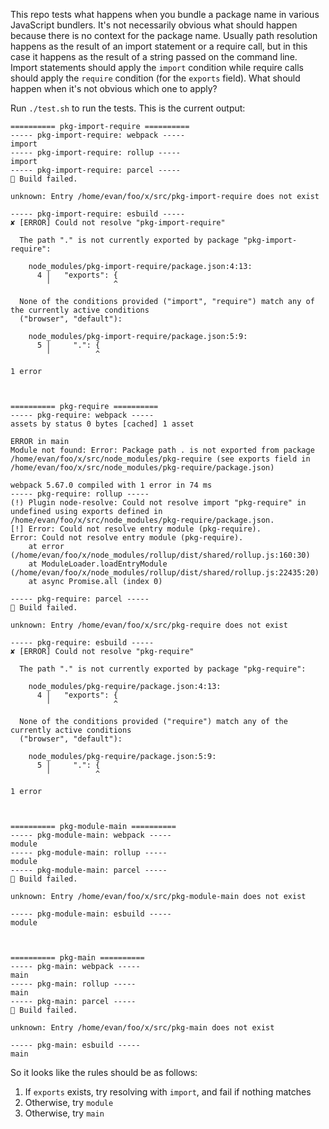 This repo tests what happens when you bundle a package name in various JavaScript bundlers. It's not necessarily obvious what should happen because there is no context for the package name. Usually path resolution happens as the result of an import statement or a require call, but in this case it happens as the result of a string passed on the command line. Import statements should apply the `import` condition while require calls should apply the `require` condition (for the `exports` field). What should happen when it's not obvious which one to apply?

Run `./test.sh` to run the tests. This is the current output:

```
========== pkg-import-require ==========
----- pkg-import-require: webpack -----
import
----- pkg-import-require: rollup -----
import
----- pkg-import-require: parcel -----
🚨 Build failed.

unknown: Entry /home/evan/foo/x/src/pkg-import-require does not exist

----- pkg-import-require: esbuild -----
✘ [ERROR] Could not resolve "pkg-import-require"

  The path "." is not currently exported by package "pkg-import-require":

    node_modules/pkg-import-require/package.json:4:13:
      4 │   "exports": {
        ╵              ^

  None of the conditions provided ("import", "require") match any of the currently active conditions
  ("browser", "default"):

    node_modules/pkg-import-require/package.json:5:9:
      5 │     ".": {
        ╵          ^

1 error



========== pkg-require ==========
----- pkg-require: webpack -----
assets by status 0 bytes [cached] 1 asset

ERROR in main
Module not found: Error: Package path . is not exported from package /home/evan/foo/x/src/node_modules/pkg-require (see exports field in /home/evan/foo/x/src/node_modules/pkg-require/package.json)

webpack 5.67.0 compiled with 1 error in 74 ms
----- pkg-require: rollup -----
(!) Plugin node-resolve: Could not resolve import "pkg-require" in undefined using exports defined in /home/evan/foo/x/src/node_modules/pkg-require/package.json.
[!] Error: Could not resolve entry module (pkg-require).
Error: Could not resolve entry module (pkg-require).
    at error (/home/evan/foo/x/node_modules/rollup/dist/shared/rollup.js:160:30)
    at ModuleLoader.loadEntryModule (/home/evan/foo/x/node_modules/rollup/dist/shared/rollup.js:22435:20)
    at async Promise.all (index 0)

----- pkg-require: parcel -----
🚨 Build failed.

unknown: Entry /home/evan/foo/x/src/pkg-require does not exist

----- pkg-require: esbuild -----
✘ [ERROR] Could not resolve "pkg-require"

  The path "." is not currently exported by package "pkg-require":

    node_modules/pkg-require/package.json:4:13:
      4 │   "exports": {
        ╵              ^

  None of the conditions provided ("require") match any of the currently active conditions
  ("browser", "default"):

    node_modules/pkg-require/package.json:5:9:
      5 │     ".": {
        ╵          ^

1 error



========== pkg-module-main ==========
----- pkg-module-main: webpack -----
module
----- pkg-module-main: rollup -----
module
----- pkg-module-main: parcel -----
🚨 Build failed.

unknown: Entry /home/evan/foo/x/src/pkg-module-main does not exist

----- pkg-module-main: esbuild -----
module



========== pkg-main ==========
----- pkg-main: webpack -----
main
----- pkg-main: rollup -----
main
----- pkg-main: parcel -----
🚨 Build failed.

unknown: Entry /home/evan/foo/x/src/pkg-main does not exist

----- pkg-main: esbuild -----
main
```

So it looks like the rules should be as follows:

1. If `exports` exists, try resolving with `import`, and fail if nothing matches
2. Otherwise, try `module`
3. Otherwise, try `main`
